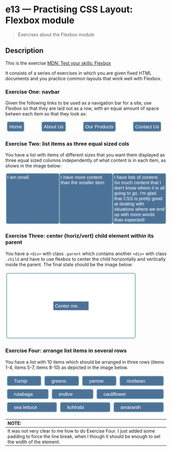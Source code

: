 # e13 &mdash; Practising CSS Layout: Flexbox module
> Exercises about the Flexbox module

## Description

This is the exercise [MDN: Test your skills: Flexbox](https://developer.mozilla.org/en-US/docs/Learn/CSS/CSS_layout/Flexbox_skills)

It consists of a series of exercises in which you are given fixed HTML documents and you practice common layouts that work well with Flexbox.

### Exercise One: navbar

Given the following links to be used as a navigation bar for a site, use *Flexbox* so that they are laid out as a row, with an equal amount of space betwen each item so that they look as:

![Exercise One: final status](docs/images/flexbox_layout_one.png)

### Exercise Two: list items as three equal sized cols

You have a list with items of different sizes that you want them displayed as three equal sized columns independently of what content is in each item, as shows in the image below:

![Exercise Two: final status](docs/images/flexbox_list_equally_sized.png)

### Exercise Three: center (horiz/vert) child element within its parent

You have a `<div>` with class `.parent` which contains another `<div>` with class `.child` and have to use flexbox to center the child horizontally and vertically inside the parent. The final state should be the image below:

![Exercise Three: final status](docs/images/flexbox_center_child.png)

### Exercise Four: arrange list items in several rows

You have a list with 10 items which should be arranged in three rows (items 1-4, items 5-7, items 8-10) as depicted in the image below.

![Exercise Four: final status](docs/images/flexbox_rows.png)

| NOTE: |
| :---- |
| It was not very clear to me how to do Exercise Four. I just added some padding to force the line break, when I though it should be enough to set the width of the element. |